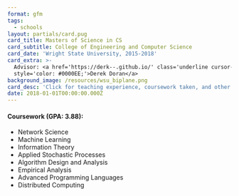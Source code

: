 ```yaml
---
format: gfm
tags:
  - schools
layout: partials/card.pug
card_title: Masters of Science in CS
card_subtitle: College of Engineering and Computer Science
card_date: 'Wright State University, 2015-2018'
card_extra: >-
  Advisor: <a href='https://derk--.github.io/' class='underline cursor-pointer'
  style='color: #0000EE;'>Derek Doran</a>
background_image: /resources/wsu_biplane.png
card_desc: 'Click for teaching experience, coursework taken, and other details...'
date: 2018-01-01T00:00:00.000Z
---
```



<div class="flex items-center px-2 py-1 bg-gray-100">

<h4 class="font-bold">
Coursework (GPA: 3.88):
</h4>

</div>

<div class="lisc-desc p-2 bg-white-100 text-sm space-y-2">

- Network Science
- Machine Learning
- Information Theory
- Applied Stochastic Processes
- Algorithm Design and Analysis
- Empirical Analysis
- Advanced Programming Languages
- Distributed Computing

</div>

